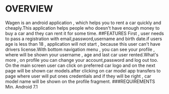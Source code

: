 # OVERVIEW
Wagen is an  android application  , which helps you to rent a car quickly and cheaply.This application helps people who doesn't have enough money to buy a car and they can rent it for some time.
##FEATURES
First , user needs to pass a registration with email,password,username and birth date.if users age is less than 18 ,  application will not start , because this user can't have drivers license.With bottom navigation menu , you can see your profile , where will be shown your username , age and last car user rented.What's more , on profile you can change your account,password and log out too. On the main screen user can click on preferred car logo and on the next page will be shown car models.after clicking on car model app transfers to page where user will put ones credentials and if they will be right , car model name will be shown on the profile fragment.
###REQUIREMENTS
Min. Android 7.1
